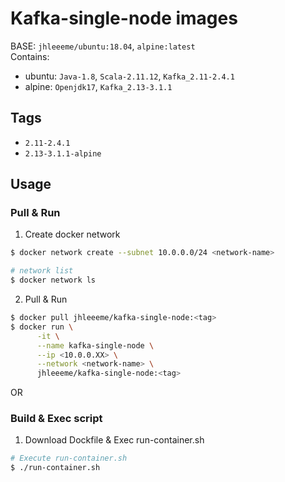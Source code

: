 # Kafka-single-node images
BASE: ```jhleeeme/ubuntu:18.04```, ```alpine:latest```  
Contains: 
  - ubuntu: ```Java-1.8```, ```Scala-2.11.12```, ```Kafka_2.11-2.4.1```
  - alpine: ```Openjdk17```, ```Kafka_2.13-3.1.1```

## Tags
- ```2.11-2.4.1```
- ```2.13-3.1.1-alpine```

## Usage
### Pull & Run
1. Create docker network
```bash
$ docker network create --subnet 10.0.0.0/24 <network-name>

# network list
$ docker network ls
```

2. Pull & Run
```bash
$ docker pull jhleeeme/kafka-single-node:<tag>
$ docker run \
      -it \
      --name kafka-single-node \
      --ip <10.0.0.XX> \
      --network <network-name> \
      jhleeeme/kafka-single-node:<tag>

```

OR  

### Build & Exec script
1. Download Dockfile & Exec run-container.sh
```bash
# Execute run-container.sh
$ ./run-container.sh
```

